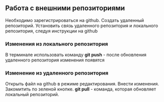 ## Работа с внешними репозиториями
Необходимо зарегистрироваться на github.
Создать удаленный репозиторий.
Установить связь удаленного репозитория и локального репозитория, следуя инструкции на github
### Изменения из локального репозитория
В терминале использовать команду
__git push__ - после обновления удаленного репозитория изменения появятся 
### Изменение из удаленного репозитория
Открыть файл на github в режиме редактирования. Внести изменения. Закомитить по зеленой кнопке.
__git pull__ - команда, которая обновляет локальный репозиторий.